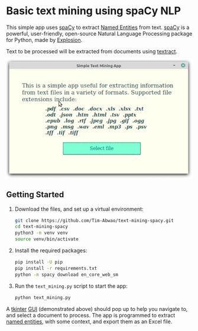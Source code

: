 # Basic text mining using spaCy NLP

This simple app uses [spaCy][1] to extract [Named Entities][6] from text. [spaCy][1] is a powerful, user-friendly, open-source Natural Language Processing package for Python, made by [Explosion][2].

Text to be processed will be extracted from documents using [textract][3].

![screencast](screen.gif)

## Getting Started

1. Download the files, and set up a virtual environment:

    ```bash
    git clone https://github.com/Tim-Abwao/text-mining-spacy.git
    cd text-mining-spacy
    python3 -m venv venv
    source venv/bin/activate
    ```

2. Install the required packages:

    ``` bash
    pip install -U pip
    pip install -r requirements.txt
    python -m spacy download en_core_web_sm
    ```

3. Run the `text_mining.py` script to start the app:

    ```python
    python text_mining.py
    ```

A [tkinter][4] [GUI][5] (demonstrated above) should pop up to help you navigate to, and select a document to process. The app is programmed to extract [named entities][6], with some context, and export them as an Excel file.

[1]: https://spacy.io/
[2]: https://explosion.ai/
[3]: https://textract.readthedocs.io/en/stable/index.html
[4]: https://docs.python.org/3/library/tkinter.html#module-tkinter
[5]: https://en.wikipedia.org/wiki/Graphical_user_interface
[6]: https://en.wikipedia.org/wiki/Named_entity
